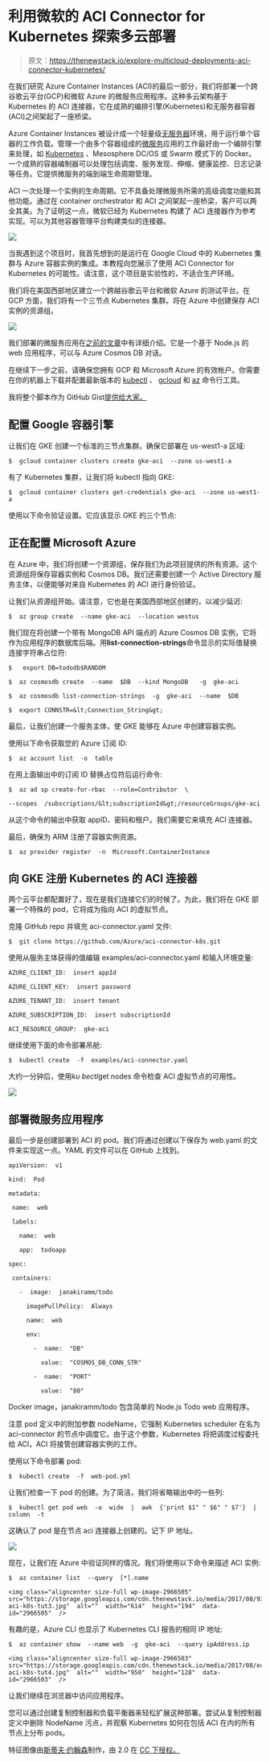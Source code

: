 # 利用微软的 ACI Connector for Kubernetes 探索多云部署

> 原文：<https://thenewstack.io/explore-multicloud-deployments-aci-connector-kubernetes/>

在我们研究 Azure Container Instances (ACI)的最后一部分，我们将部署一个跨谷歌云平台(GCP)和微软 Azure 的微服务应用程序。这种多云架构基于 Kubernetes 的 ACI 连接器，它在成熟的编排引擎(Kubernetes)和无服务器容器(ACI)之间架起了一座桥梁。

Azure Container Instances 被设计成一个轻量级[无服务器](/category/serverless/)环境，用于运行单个容器的工作负载。管理一个由多个容器组成的[微服务](/category/microservices/)应用的工作最好由一个编排引擎来处理，如 [Kubernetes](/category/kubernetes/) 、Mesosphere DC/OS 或 Swarm 模式下的 Docker。一个成熟的容器编制器可以处理包括调度、服务发现、伸缩、健康监控、日志记录等任务。它提供微服务的端到端生命周期管理。

ACI 一次处理一个实例的生命周期。它不具备处理微服务所需的高级调度功能和其他功能。通过在 container orchestrator 和 ACI 之间架起一座桥梁，客户可以两全其美。为了证明这一点，微软已经为 Kubernetes 构建了 ACI 连接器作为参考实现。可以为其他容器管理平台构建类似的连接器。

![](img/1d53a75aa4c7bfba6a48f2e8473f0255.png)

当我遇到这个项目时，我首先想到的是运行在 Google Cloud 中的 Kubernetes 集群与 Azure 容器实例的集成。本教程向您展示了使用 ACI Connector for Kubernetes 的可能性。请注意，这个项目是实验性的，不适合生产环境。

我们将在美国西部地区建立一个跨越谷歌云平台和微软 Azure 的测试平台。在 GCP 方面，我们将有一个三节点 Kubernetes 集群。将在 Azure 中创建保存 ACI 实例的资源组。

![](img/2f1275e1afda394f7208e7dd79f993f1.png)

我们部署的微服务应用在[之前的文章](https://thenewstack.io/tutorial-building-deploying-microservices-application-azure-container-instances/)中有详细介绍。它是一个基于 Node.js 的 web 应用程序，可以与 Azure Cosmos DB 对话。

在继续下一步之前，请确保您拥有 GCP 和 Microsoft Azure 的有效帐户。你需要在你的机器上下载并配置最新版本的 [kubectl](https://kubernetes.io/docs/tasks/tools/install-kubectl/) 、 [gcloud](https://cloud.google.com/sdk/gcloud/) 和 [az](https://docs.microsoft.com/en-us/cli/azure/install-azure-cli) 命令行工具。

我将整个脚本作为 GitHub Gist[提供给大家。](https://gist.github.com/janakiramm/b9f4dc15cc68e3fb2ce4a7aea3527424)

## 配置 Google 容器引擎

让我们在 GKE 创建一个标准的三节点集群。确保它部署在 us-west1-a 区域:

```
$  gcloud container clusters create gke-aci  --zone us-west1-a

```

有了 Kubernetes 集群，让我们将 kubectl 指向 GKE:

```
$  gcloud container clusters get-credentials gke-aci  --zone us-west1-a

```

使用以下命令验证设置。它应该显示 GKE 的三个节点:

## 正在配置 Microsoft Azure

在 Azure 中，我们将创建一个资源组，保存我们为此项目提供的所有资源。这个资源组将保存容器实例和 Cosmos DB。我们还需要创建一个 Active Directory 服务主体，以便能够对来自 Kubernetes 的 ACI 进行身份验证。

让我们从资源组开始。请注意，它也是在美国西部地区创建的，以减少延迟:

```
$  az group create  --name gke-aci  --location westus

```

我们现在将创建一个带有 MongoDB API 端点的 Azure Cosmos DB 实例，它将作为应用程序的数据库后端。用**list-connection-strings**命令显示的实际值替换连接字符串占位符:

```
$   export DB=tododb$RANDOM

$  az cosmosdb create  --name  $DB  --kind MongoDB   -g  gke-aci

$  az cosmosdb list-connection-strings  -g  gke-aci  --name  $DB

$  export CONNSTR=&lt;Connection_String&gt;

```

最后，让我们创建一个服务主体，使 GKE 能够在 Azure 中创建容器实例。

使用以下命令获取您的 Azure 订阅 ID:

```
$  az account list  -o  table

```

在用上面输出中的订阅 ID 替换占位符后运行命令:

```
$  az ad sp create-for-rbac  --role=Contributor  \

--scopes  /subscriptions/&lt;subscriptionId&gt;/resourceGroups/gke-aci

```

从这个命令的输出中获取 appID、密码和租户。我们需要它来填充 ACI 连接器。

最后，确保为 ARM 注册了容器实例资源。

```
$  az provider register  -n  Microsoft.ContainerInstance

```

## 向 GKE 注册 Kubernetes 的 ACI 连接器

两个云平台都配置好了，现在是我们连接它们的时候了。为此，我们将在 GKE 部署一个特殊的 pod，它将成为指向 ACI 的虚拟节点。

克隆 GitHub repo 并填充 aci-connector.yaml 文件:

```
$  git clone https://github.com/Azure/aci-connector-k8s.git

```

使用从服务主体获得的值编辑 examples/aci-connector.yaml 和输入环境变量:

```
AZURE_CLIENT_ID:  insert appId

AZURE_CLIENT_KEY:  insert password

AZURE_TENANT_ID:  insert tenant

AZURE_SUBSCRIPTION_ID:  insert subscriptionId

ACI_RESOURCE_GROUP:  gke-aci

```

继续使用下面的命令部署吊舱:

```
$  kubectl create  -f  examples/aci-connector.yaml

```

大约一分钟后，使用*ku bectl*get nodes 命令检查 ACI 虚拟节点的可用性。

![](img/e3495e2bdf6e84a0e4e9b69a803c585e.png)

## 部署微服务应用程序

最后一步是创建部署到 ACI 的 pod。我们将通过创建以下保存为 web.yaml 的文件来实现这一点。YAML 的文件可以在 GitHub 上找到。

```
apiVersion:  v1

kind:  Pod

metadata:

 name:  web

 labels:

   name:  web

   app:  todoapp

```

```
spec:

 containers:

   -  image:  janakiramm/todo

     imagePullPolicy:  Always

     name:  web

     env:

       -  name:  "DB"

         value:  "COSMOS_DB_CONN_STR"

       -  name:  "PORT"

         value:  "80"

```

Docker image，janakiramm/todo 包含简单的 Node.js Todo web 应用程序。

注意 pod 定义中的附加参数 nodeName，它强制 Kubernetes scheduler 在名为 aci-connector 的节点中调度它。由于这个参数，Kubernetes 将把调度过程委托给 ACI，ACI 将接管创建容器实例的工作。

使用以下命令部署 pod:

```
$  kubectl create  -f  web-pod.yml

```

让我们检查一下 pod 的创建。为了简洁，我们将省略输出中的一些列:

```
$  kubectl get pod web  -o  wide  |  awk  {'print $1" " $6" " $7'}  |  column  -t

```

这确认了 pod 是在节点 aci 连接器上创建的。记下 IP 地址。

![](img/3e2de820c8ca39ef44b1f70019d4a132.png)

现在，让我们在 Azure 中验证同样的情况。我们将使用以下命令来描述 ACI 实例:

```
$  az container list  --query  [*].name

<img class="aligncenter size-full wp-image-2966505"  src="https://storage.googleapis.com/cdn.thenewstack.io/media/2017/08/937b65bb-aci-k8s-tut3.jpg"  alt=""  width="614"  height="194"  data-id="2966505"  />

```

有趣的是，Azure CLI 也显示了 Kubernetes CLI 报告的相同 IP 地址:

```
$  az container show  --name web  -g  gke-aci  --query ipAddress.ip

<img class="aligncenter size-full wp-image-2966503"  src="https://storage.googleapis.com/cdn.thenewstack.io/media/2017/08/ec69ad6a-aci-k8s-tut4.jpg"  alt=""  width="950"  height="128"  data-id="2966503"  />

```

让我们继续在浏览器中访问应用程序。

您可以通过创建复制控制器和负载平衡器来轻松扩展这种部署。尝试从复制控制器定义中删除 NodeName 污点，并观察 Kubernetes 如何在包括 ACI 在内的所有节点上分布 pods。

特征图像由[斯蒂夫·约翰森](https://www.flickr.com/photos/artbystevejohnson/4647538238/in/photolist-a7Cuks-a7Cw75-KGegz-85FRcC-KGegv-KGegr-8Mddeg-9pfRKY-g9MbQ4-WirGgu-a7CwXL-a7Crpj-a7Cyru-a7zCmg-a7zAt4-a7Cziq-a7zF1i-7dYsr-6YDjQD-UfgrBf-9J9GeW-8Mggwf-85FRa5-8Cv7Yr-6mpVs7-XpSY1W-XCeXgp-DCtiHK-D9CUhj-TDtTiZ-85CG8H-oHw4m2-85FR9J-aiGr6m-86UzZT-e9yyNo-cErTL-afT1fJ-9wD9zV-85FR8h-85FR9s-pft2KU-X9MH6q-79y2W4-85FRaq-85CG6V-9rBDiv-cErMV-b8RY2F-4msYrv8ea89c82-4647538238_acbf629884_z.jpg)制作，由 2.0 在 [CC 下授权。](https://creativecommons.org/licenses/by/2.0/)

<svg xmlns:xlink="http://www.w3.org/1999/xlink" viewBox="0 0 68 31" version="1.1"><title>Group</title> <desc>Created with Sketch.</desc></svg>